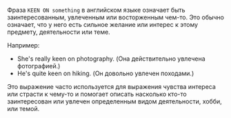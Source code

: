 Фраза `KEEN ON something` в английском языке означает быть заинтересованным, увлеченным или восторженным чем-то. Это обычно означает, что у него есть сильное желание или интерес к этому предмету, деятельности или теме.  
  
Например:  
- She's really keen on photography. (Она действительно увлечена фотографией.)  
- He's quite keen on hiking. (Он довольно увлечен походами.)  
  
Это выражение часто используется для выражения чувства интереса или страсти к чему-то и помогает описать насколько кто-то заинтересован или увлечен определенным видом деятельности, хобби, или темой.